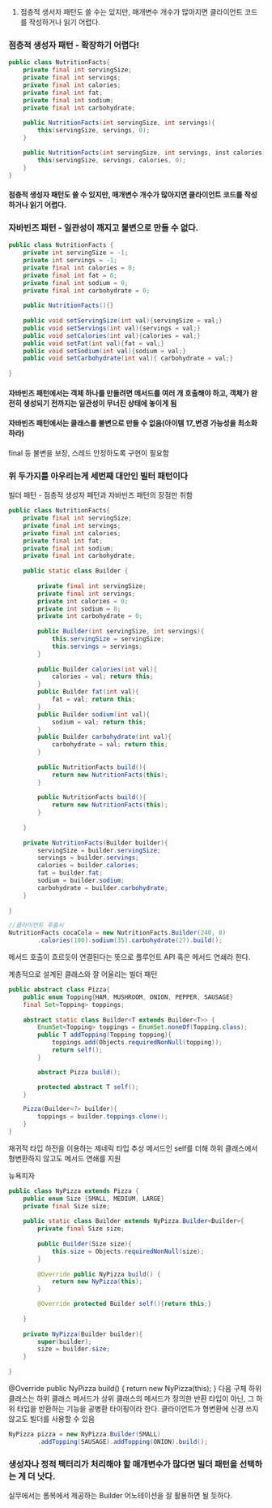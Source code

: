 1) 점층적 생서자 패턴도 쓸 수는 있지만, 매개변수 개수가 많아지면 클라이언트 코드를 작성하거나 읽기 어렵다.

### 점층적 생성자 패턴 - 확장하기 어렵다!
```java
public class NutritionFacts{
    private final int servingSize;
    private final int servings;
    private final int calories;
    private final int fat; 
    private final int sodium;
    private final int carbohydrate;
    
    public NutritionFacts(int servingSize, int servings){
        this(servingSize, servings, 0);
    }

    public NutritionFacts(int servingSize, int servings, inst calories){
        this(servingSize, servings, calories, 0);
    }
}
```

#### 점층적 생성자 패턴도 쓸 수 있지만, 매개변수 개수가 많아지면 클라이언트 코드를 작성하거나 읽기 어렵다.

### 자바빈즈 패턴 - 일관성이 깨지고 불변으로 만들 수 없다.
```java
public class NutritionFacts {
    private int servingSize = -1;
    private int servings = -1;
    private final int calories = 0;
    private final int fat = 0;
    private final int sodium = 0;
    private final int carbohydrate = 0;
    
    public NutritionFacts(){}
    
    public void setServingSize(int val){servingSize = val;}
    public void setServings(int val){servings = val;}
    public void setCalories(int val){calories = val;}
    public void setFat(int val){fat = val;}
    public void setSodium(int val){sodium = val;}
    public void setCarbohydrate(int val){ carbohydrate = val;}
    
}
```
#### 자바빈즈 패턴에서는 객체 하나를 만들려면 메서드를 여러 개 호출해야 하고, 객체가 완전히 생성되기 전까지는 일관성이 무너진 상태에 놓이게 됨

#### 자바빈즈 패턴에서는 클래스를 불변으로 만들 수 없음(아이템 17_변경 가능성을 최소화하라)
final 등 불변을 보장, 스레드 안정하도록 구현이 필요함

### 위 두가지를 아우리는게 세번째 대안인 빌터 패턴이다

빌더 패턴 - 점층적 생성자 패턴과 자바빈즈 패턴의 장점만 취함
```java
public class NutritionFacts{
    private final int servingSize; 
    private final int servings;
    private final int calories;
    private final int fat; 
    private final int sodium;
    private final int carbohydrate;
    
    public static class Builder {
        
        private final int servingSize; 
        private final int servings;
        private int calories = 0; 
        private int sodium = 0; 
        private int carbohydrate = 0;
        
        public Builder(int servingSize, int servings){
            this.servingSize = servingSize;
            this.servings = servings;
        }
        
        public Builder calories(int val){
            calories = val; return this;
        }
        public Builder fat(int val){
            fat = val; return this;
        }
        public Builder sodium(int val){
            sodium = val; return this;
        }
        public Builder carbohydrate(int val){
            carbohydrate = val; return this;
        }
        
        public NutritionFacts build(){
            return new NutritionFacts(this);
        }
        
        public NutritionFacts build(){
            return new NutritionFacts(this);
        }
        
    }
    
    private NutritionFacts(Builder builder){
        servingSize = builder.servingSize;
        servings = builder.servings;
        calories = builder.calories;
        fat = builder.fat;
        sodium = builder.sodium;
        carbohydrate = builder.carbohydrate;
    }
    
}

//클라이언트 후출시
NutritionFacts cocaCola = new NutritionFacts.Builder(240, 8)
        .calories(100).sodium(35).carbohydrate(27).build();
```
메서드 호출이 흐르듯이 연결된다는 뜻으로 플루언트 API 혹은 메서드 연쇄라 한다.

계층적으로 설계된 클래스와 잘 어울리는 빌더 패턴
```java
public abstract class Pizza{
    public enum Topping{HAM, MUSHROOM, ONION, PEPPER, SAUSAGE}
    final Set<Topping> toppings;
    
    abstract static class Builder<T extends Builder<T>> {
        EnumSet<Topping> toppings = EnumSet.noneOf(Topping.class);
        public T addTopping(Topping topping){
            toppings.add(Objects.requiredNonNull(topping));
            return self();
        }

        abstract Pizza build();

        protected abstract T self();
    }

    Pizza(Builder<?> builder){
        toppings = builder.toppings.clone();
    }
}
```

재귀적 타입 하전을 이용하는 제네릭 타입
추상 메서드인 self를 더해 하위 클래스에서 형변환하지 않고도 메서드 연쇄를 지원

뉴욕피자
```java
public class NyPizza extends Pizza {
    public enum Size {SMALL, MEDIUM, LARGE}
    private final Size size; 
    
    public static class Builder extends NyPizza.Builder<Builder>{
        private final Size size; 
        
        public Builder(Size size){
            this.size = Objects.requiredNonNull(size);
        }
        
        @Override public NyPizza build() {
            return new NyPizza(this);
        }

        @Override protected Builder self(){return this;}
        
    }
    
    private NyPizza(Builder builder){
        super(builder);
        size = builder.size;
    }
    
}
```

@Override public NyPizza build() {
return new NyPizza(this);
}
다음 구체 하위 클래스는 하위 클래스 메서드가 상위 클래스의 메서드가 정의한 반환 타입이 아닌, 그 하위 타입을 반환하는 기능을 공병환 타이핑이라 한다.
클라이언트가 형변환에 신경 쓰지 않고도 빌더를 사용할 수 있음

```java
NyPizza pizza = new NyPizza.Builder(SMALL)
        .addTopping(SAUSAGE).addTopping(ONION).build();
```
### 생성자나 정적 팩터리가 처리해야 할 매개변수가 많다면 빌더 패턴을 선택하는 게 더 낫다. 

실무에서는 롬복에서 제공하는 Builder 어노테이션을 잘 활용하면 될 듯하다.






